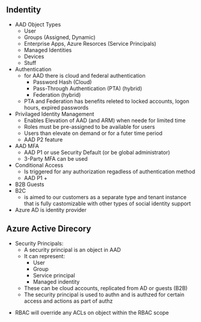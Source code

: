 ## Indentity
- AAD Object Types
    - User
    - Groups (Assigned, Dynamic)
    - Enterprise Apps, Azure Resorces (Service Principals)
    - Managed Identities
    - Devices
    - Stuff
- Authentication
    - for AAD there is cloud and federal authentication
        - Password Hash (Cloud)
        - Pass-Through Authentication (PTA) (hybrid)
        - Federation (hybrid)
    - PTA and Federation has benefits releted to locked accounts, logon hours, expired passwords
- Privilaged Identity Management
    - Enables Elevation of AAD (and ARM) when neede for limited time
    - Roles must be pre-assigned to be available for users
    - Users than elevate on demand or for a futer time period
    - AAD P2 feature
- AAD MFA
    - AAD P1 or use Security Default (or be global administrator)
    - 3-Party MFA can be used
- Conditional Access
    - Is triggered for any authorization regadless of authentication method
    - AAD P1 +
- B2B Guests
- B2C
    - is aimed to our customers as a separate type and tenant instance that is fully castomizable with other types of social identity support
- Azure AD is identity provider


## Azure Active Direcory

* Security Principals:
    - A security principal is an object in AAD
    - It can represent:
        - User
        - Group
        - Service principal
        - Managed indentity
    - These can be cloud accounts, replicated from AD or guests (B2B)
    - The security principal is used to authn and is authzed for certain access and actions as part of authz
- RBAC will override any ACLs on object within the RBAC scope